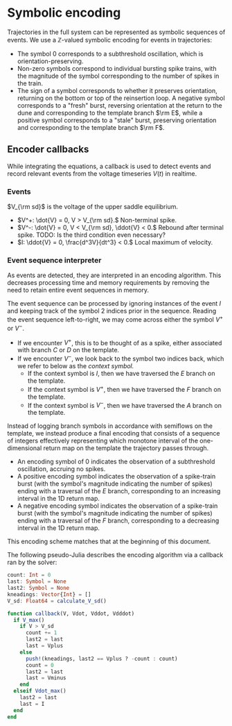 # Symbolic encoding

Trajectories in the full system can be represented as symbolic sequences of events.
We use a $\mathbb{Z}$-valued symbolic encoding for events in trajectories:

- The symbol $0$ corresponds to a subthreshold oscillation, which is orientation-preserving.
- Non-zero symbols correspond to individual bursting spike trains, with the magnitude of the symbol corresponding to the number of spikes in the train.
- The sign of a symbol corresponds to whether it preserves orientation, returning on the bottom or top of the reinsertion loop.
  A negative symbol corresponds to a "fresh" burst, reversing orientation at the return to the dune and corresponding to the template branch $\rm E$, while a positive symbol corresponds to a "stale" burst, preserving orientation and corresponding to the template branch $\rm F$.

## Encoder callbacks

While integrating the equations, a callback is used to detect events and record relevant events from the voltage timeseries $V(t)$ in realtime.

### Events
$V_{\rm sd}$ is the voltage of the upper saddle equilibrium.

- $V^+: \dot{V} = 0, V > V_{\rm sd}.$
  Non-terminal spike.
- $V^-: \dot{V} = 0, V < V_{\rm sd}, \ddot{V} < 0.$
  Rebound after terminal spike. TODO: Is the third condition even necessary?
- $I: \ddot{V} = 0, \frac{d^3V}{dt^3} < 0.$
  Local maximum of velocity.

### Event sequence interpreter
As events are detected, they are interpreted in an encoding algorithm.
This decreases processing time and memory requirements by removing the need to retain entire event sequences in memory.

The event sequence can be processed by ignoring instances of the event $I$ and keeping track of the symbol 2 indices prior in the sequence.
Reading the event sequence left-to-right, we may come across either the symbol $V^+$ or $V^-$.
- If we encounter $V^+$, this is to be thought of as a spike, either associated with branch $C$ or $D$ on the template.
- If we encounter $V^-$, we look back to the symbol two indices back, which we refer to below as the *context symbol.*
  - If the context symbol is $I$, then we have traversed the $E$ branch on the template.
  - If the context symbol is $V^+$, then we have traversed the $F$ branch on the template.
  - If the context symbol is $V^-$, then we have traversed the $A$ branch on the template.

Instead of logging branch symbols in accordance with semiflows on the template, we instead produce a final encoding that consists of a sequence of integers effectively representing which monotone interval of the one-dimensional return map on the template the trajectory passes through.

- An encoding symbol of $0$ indicates the observation of a subthreshold oscillation, accruing no spikes.
- A positive encoding symbol indicates the observation of a spike-train burst (with the symbol's magnitude indicating the number of spikes) ending with a traversal of the $E$ branch, corresponding to an increasing interval in the 1D return map.
- A negative encoding symbol indicates the observation of a spike-train burst (with the symbol's magnitude indicating the number of spikes) ending with a traversal of the $F$ branch, corresponding to a decreasing interval in the 1D return map.

This encoding scheme matches that at the beginning of this document.

The following pseudo-Julia describes the encoding algorithm via a callback ran by the solver:

```julia
count: Int = 0
last: Symbol = None
last2: Symbol = None
kneadings: Vector{Int} = []
V_sd: Float64 = calculate_V_sd()

function callback(V, Vdot, Vddot, Vdddot)
  if V_max()
    if V > V_sd
      count += 1
      last2 = last
      last = Vplus
    else
      push!(kneadings, last2 == Vplus ? -count : count)
      count = 0
      last2 = last
      last = Vminus
    end
  elseif Vdot_max()
    last2 = last
    last = I
  end
end
```